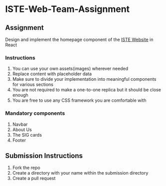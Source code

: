 # ISTE-Web-Team-Assignment
## Assignment
Design and implement the homepage component of the [ISTE Website](https://iste.nitk.ac.in/#/) in React
### Instructions
1. You can use your own assets(images) wherever needed
2. Replace content with placeholder data 
3. Make sure to divide your implementation into meaningful components for various sections
4. You are not required to make a one-to-one replica but it should be close enough
5. You are free to use any CSS framework you are comfortable with
### Mandatory components
1. Navbar
2. About Us
3. The SIG cards 
4. Footer
## Submission Instructions
1. Fork the repo
2. Create a directory with your name within the submission directory
3. Create a pull request
